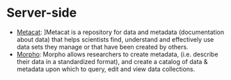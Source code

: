 <!-- TITLE: Applications -->
<!-- SUBTITLE: A quick summary of Applications -->

# Server-side
* [Metacat](https://knb.ecoinformatics.org/knb/docs/): ]Metacat is a repository for data and metadata (documentation about data) that helps scientists find, understand and effectively use data sets they manage or that have been created by others.
* [Morpho](https://knb.ecoinformatics.org/#tools): Morpho allows researchers to create metadata, (i.e. describe their data in a standardized format), and create a catalog of data & metadata upon which to query, edit and view data collections.